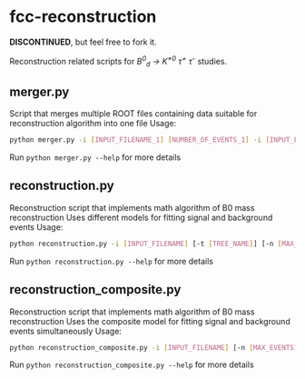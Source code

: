 # fcc-reconstruction

**DISCONTINUED**, but feel free to fork it.

Reconstruction related scripts for _B<sup>0</sup><sub>d</sub> &rarr; K<sup>*0</sup> &tau;<sup>+</sup> &tau;<sup>-</sup>_ studies.
## merger.py
Script that merges multiple ROOT files containing data suitable for reconstruction algorithm into one file
Usage:
```bash
python merger.py -i [INPUT_FILENAME_1] [NUMBER_OF_EVENTS_1] -i [INPUT_FILENAME_2] [NUMBER_OF_EVENTS_2] ... [-o [OUTPUT_FILENAME=merged.root]]
```
Run `python merger.py --help` for more details

## reconstruction.py
Reconstruction script that implements math algorithm of B0 mass reconstruction
Uses different models for fitting signal and background events
Usage:
```bash
python reconstruction.py -i [INPUT_FILENAME] [-t [TREE_NAME]] [-n [MAX_EVENTS]] [-b] [-f] [-v]
```
Run `python reconstruction.py --help` for more details

## reconstruction_composite.py
Reconstruction script that implements math algorithm of B0 mass reconstruction
Uses the composite model for fitting signal and background events simultaneously
Usage:
```bash
python reconstruction_composite.py -i [INPUT_FILENAME] [-n [MAX_EVENTS]] [-f] [-v]
```
Run `python reconstruction_composite.py --help` for more details
